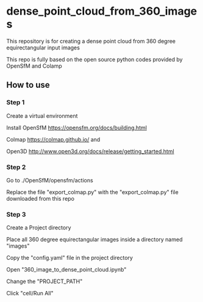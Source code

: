 # dense_point_cloud_from_360_images
This repository is for creating a dense point cloud from 360 degree equirectangular input images


This repo is fully based on the open source python codes provided by OpenSfM and Colamp

## How to use

### Step 1

Create a virtual environment

Install OpenSfM https://opensfm.org/docs/building.html 

Colmap https://colmap.github.io/ and 

Open3D http://www.open3d.org/docs/release/getting_started.html

### Step 2

Go to ./OpenSfM/opensfm/actions

Replace the file "export_colmap.py" with the "export_colmap.py" file downloaded from this repo

### Step 3

Create a Project directory

Place all 360 degree equirectangular images inside a directory named "images"

Copy the "config.yaml" file in the project directory

Open "360_image_to_dense_point_cloud.ipynb"

Change the "PROJECT_PATH"

Click "cell/Run All"

